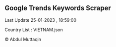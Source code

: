 

## Google Trends Keywords Scraper 
 
Last Update 25-01-2023 , 18:59:00

Country List :
VIETNAM.json



© Abdul Muttaqin 
